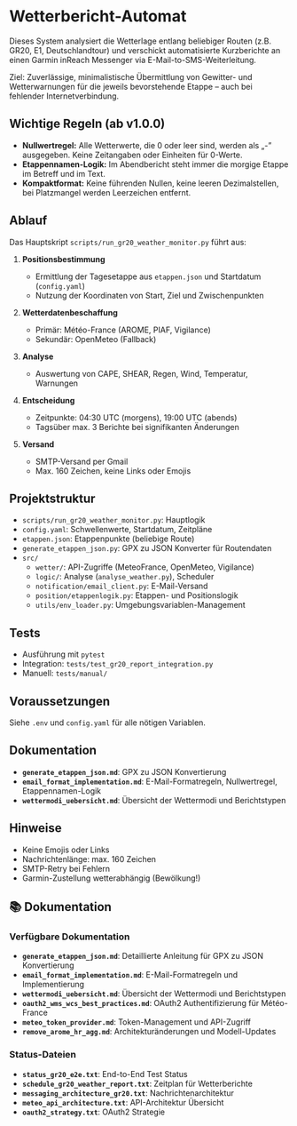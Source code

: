 # Wetterbericht-Automat

Dieses System analysiert die Wetterlage entlang beliebiger Routen (z.B. GR20, E1, Deutschlandtour) und verschickt automatisierte Kurzberichte an einen Garmin inReach Messenger via E-Mail-to-SMS-Weiterleitung.

Ziel: Zuverlässige, minimalistische Übermittlung von Gewitter- und Wetterwarnungen für die jeweils bevorstehende Etappe – auch bei fehlender Internetverbindung.

## Wichtige Regeln (ab v1.0.0)

- **Nullwertregel:** Alle Wetterwerte, die 0 oder leer sind, werden als „-” ausgegeben. Keine Zeitangaben oder Einheiten für 0-Werte.
- **Etappennamen-Logik:** Im Abendbericht steht immer die morgige Etappe im Betreff und im Text.
- **Kompaktformat:** Keine führenden Nullen, keine leeren Dezimalstellen, bei Platzmangel werden Leerzeichen entfernt.

## Ablauf

Das Hauptskript `scripts/run_gr20_weather_monitor.py` führt aus:

1. **Positionsbestimmung**
   - Ermittlung der Tagesetappe aus `etappen.json` und Startdatum (`config.yaml`)
   - Nutzung der Koordinaten von Start, Ziel und Zwischenpunkten

2. **Wetterdatenbeschaffung**
   - Primär: Météo-France (AROME, PIAF, Vigilance)
   - Sekundär: OpenMeteo (Fallback)

3. **Analyse**
   - Auswertung von CAPE, SHEAR, Regen, Wind, Temperatur, Warnungen

4. **Entscheidung**
   - Zeitpunkte: 04:30 UTC (morgens), 19:00 UTC (abends)
   - Tagsüber max. 3 Berichte bei signifikanten Änderungen

5. **Versand**
   - SMTP-Versand per Gmail
   - Max. 160 Zeichen, keine Links oder Emojis

## Projektstruktur

- `scripts/run_gr20_weather_monitor.py`: Hauptlogik
- `config.yaml`: Schwellenwerte, Startdatum, Zeitpläne
- `etappen.json`: Etappenpunkte (beliebige Route)
- `generate_etappen_json.py`: GPX zu JSON Konverter für Routendaten
- `src/`
  - `wetter/`: API-Zugriffe (MeteoFrance, OpenMeteo, Vigilance)
  - `logic/`: Analyse (`analyse_weather.py`), Scheduler
  - `notification/email_client.py`: E-Mail-Versand
  - `position/etappenlogik.py`: Etappen- und Positionslogik
  - `utils/env_loader.py`: Umgebungsvariablen-Management

## Tests

- Ausführung mit `pytest`
- Integration: `tests/test_gr20_report_integration.py`
- Manuell: `tests/manual/`

## Voraussetzungen

Siehe `.env` und `config.yaml` für alle nötigen Variablen.

## Dokumentation

- **`generate_etappen_json.md`**: GPX zu JSON Konvertierung
- **`email_format_implementation.md`**: E-Mail-Formatregeln, Nullwertregel, Etappennamen-Logik
- **`wettermodi_uebersicht.md`**: Übersicht der Wettermodi und Berichtstypen

## Hinweise

- Keine Emojis oder Links
- Nachrichtenlänge: max. 160 Zeichen
- SMTP-Retry bei Fehlern
- Garmin-Zustellung wetterabhängig (Bewölkung!)

## 📚 Dokumentation

### Verfügbare Dokumentation

- **`generate_etappen_json.md`**: Detaillierte Anleitung für GPX zu JSON Konvertierung
- **`email_format_implementation.md`**: E-Mail-Formatregeln und Implementierung
- **`wettermodi_uebersicht.md`**: Übersicht der Wettermodi und Berichtstypen
- **`oauth2_wms_wcs_best_practices.md`**: OAuth2 Authentifizierung für Météo-France
- **`meteo_token_provider.md`**: Token-Management und API-Zugriff
- **`remove_arome_hr_agg.md`**: Architekturänderungen und Modell-Updates

### Status-Dateien

- **`status_gr20_e2e.txt`**: End-to-End Test Status
- **`schedule_gr20_weather_report.txt`**: Zeitplan für Wetterberichte
- **`messaging_architecture_gr20.txt`**: Nachrichtenarchitektur
- **`meteo_api_architecture.txt`**: API-Architektur Übersicht
- **`oauth2_strategy.txt`**: OAuth2 Strategie